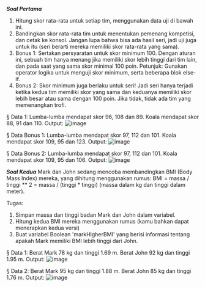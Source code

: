 ***Soal Pertama***
1. Hitung skor rata-rata untuk setiap tim, menggunakan data uji di bawah ini.
2. Bandingkan skor rata-rata tim untuk menentukan pemenang kompetisi, dan cetak ke konsol. Jangan lupa bahwa bisa ada hasil seri, jadi uji juga untuk itu (seri berarti mereka memiliki skor rata-rata yang sama).
3. Bonus 1: Sertakan persyaratan untuk skor minimum 100. Dengan aturan ini, sebuah tim hanya menang jika memiliki skor lebih tinggi dari tim lain, dan pada saat yang sama skor minimal 100 poin. Petunjuk: Gunakan operator logika untuk menguji skor minimum, serta beberapa blok else-if.
4. Bonus 2: Skor minimum juga berlaku untuk seri! Jadi seri hanya terjadi ketika kedua tim memiliki skor yang sama dan keduanya memiliki skor lebih besar atau sama dengan 100 poin. Jika tidak, tidak ada tim yang memenangkan trofi.

§ Data 1: Lumba-lumba mendapat skor 96, 108 dan 89. Koala mendapat skor 88, 91 dan 110. Output:
![image](https://github.com/Alll1210/MSIB_challenge-2/assets/110335372/71fd551e-9ad1-447f-9dc5-9ed491b4d73f)

§ Data Bonus 1: Lumba-lumba mendapat skor 97, 112 dan 101. Koala mendapat skor 109, 95 dan 123. Output:
![image](https://github.com/Alll1210/MSIB_challenge-2/assets/110335372/210a616c-4a3b-4dbf-a0fd-7ad88d835114)

§ Data Bonus 2: Lumba-lumba mendapat skor 97, 112 dan 101. Koala mendapat skor 109, 95 dan 106. Output:
![image](https://github.com/Alll1210/MSIB_challenge-2/assets/110335372/b7742bc1-3e6f-4713-b070-75cafa3b0cc9)


***Soal Kedua***
Mark dan John sedang mencoba membandingkan BMI (Body Mass Index) mereka, yang dihitung menggunakan rumus: BMI = massa / tinggi ** 2 = massa / (tinggi * tinggi) (massa dalam kg dan tinggi dalam meter).

Tugas:
1. Simpan massa dan tinggi badan Mark dan John dalam variabel.
2. Hitung kedua BMI mereka menggunakan rumus (kamu bahkan dapat menerapkan kedua versi)
3. Buat variabel Boolean 'markHigherBMI' yang berisi informasi tentang apakah Mark memiliki BMI lebih tinggi dari John.

§ Data 1: Berat Mark 78 kg dan tinggi 1.69 m. Berat John 92 kg dan tinggi 1.95 m. Output:
![image](https://github.com/Alll1210/MSIB_challenge-2/assets/110335372/bd4010e8-a154-48e5-a05a-ff1bf219fb5f)

§ Data 2: Berat Mark 95 kg dan tinggi 1.88 m. Berat John 85 kg dan tinggi 1.76 m. Output:
![image](https://github.com/Alll1210/MSIB_challenge-2/assets/110335372/ce8d1dbd-0fa8-4320-a728-8a3fc086e073)
